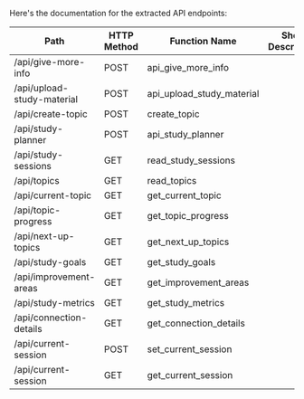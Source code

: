 Here's the documentation for the extracted API endpoints:

| Path                          | HTTP Method | Function Name           | Short Description | Auth Required |
|-------------------------------|-------------|-------------------------|-------------------|---------------|
| /api/give-more-info           | POST        | api_give_more_info      |                   |               |
| /api/upload-study-material     | POST        | api_upload_study_material|                   |               |
| /api/create-topic              | POST        | create_topic            |                   |               |
| /api/study-planner            | POST        | api_study_planner        |                   |               |
| /api/study-sessions           | GET         | read_study_sessions      |                   |               |
| /api/topics                    | GET         | read_topics             |                   |               |
| /api/current-topic            | GET         | get_current_topic       |                   |               |
| /api/topic-progress            | GET         | get_topic_progress      |                   |               |
| /api/next-up-topics           | GET         | get_next_up_topics      |                   |               |
| /api/study-goals              | GET         | get_study_goals         |                   |               |
| /api/improvement-areas        | GET         | get_improvement_areas   |                   |               |
| /api/study-metrics            | GET         | get_study_metrics       |                   |               |
| /api/connection-details        | GET         | get_connection_details   |                   |               |
| /api/current-session          | POST        | set_current_session      |                   |               |
| /api/current-session          | GET         | get_current_session      |                   |               |
